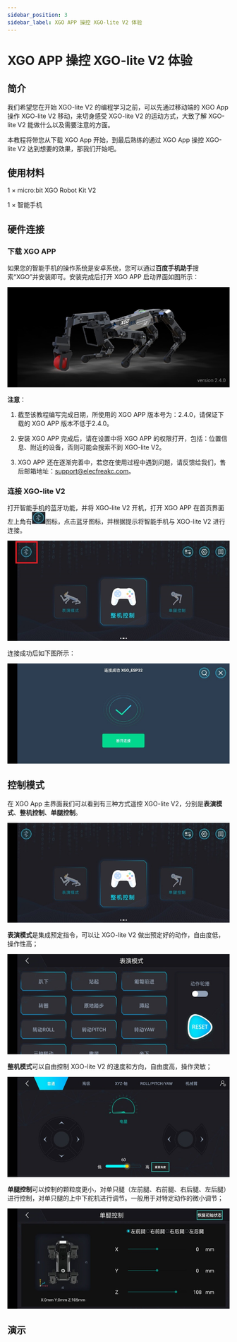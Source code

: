 ```yaml
---
sidebar_position: 3
sidebar_label: XGO APP 操控 XGO-lite V2 体验
---
```


# XGO APP 操控 XGO-lite V2 体验

## 简介

我们希望您在开始 XGO-lite V2 的编程学习之前，可以先通过移动端的 XGO App 操作 XGO-lite V2 移动，来切身感受 XGO-lite V2 的运动方式，大致了解 XGO-lite V2 能做什么以及需要注意的方面。

本教程将带您从下载 XGO App 开始，到最后熟练的通过 XGO App 操控 XGO-lite V2 达到想要的效果，那我们开始吧。

## 使用材料

1 × micro:bit XGO Robot Kit V2

1 × 智能手机

## 硬件连接

### 下载 XGO APP

如果您的智能手机的操作系统是安卓系统，您可以通过**百度手机助手**搜索“XGO”并安装即可。安装完成后打开 XGO APP 启动界面如图所示：

![](./../images/microbit-xgo-lite-v2-app-1.png)

**注意**：

1. 截至该教程编写完成日期，所使用的 XGO APP 版本号为：2.4.0，请保证下载的 XGO APP 版本不低于2.4.0。

2. 安装 XGO APP 完成后，请在设置中将 XGO APP 的权限打开，包括：位置信息、附近的设备，否则可能会搜索不到 XGO-lite V2。
3. XGO APP 还在逐渐完善中，若您在使用过程中遇到问题，请反馈给我们，售后邮箱地址：support@elecfreakc.com。

### 连接 XGO-lite V2

打开智能手机的蓝牙功能，并将 XGO-lite V2 开机，打开 XGO APP 在首页界面左上角有![](./../images/microbit-xgo-lite-v2-app-2.png)图标，点击蓝牙图标，并根据提示将智能手机与 XGO-lite V2 进行连接。

![](./../images/microbit-xgo-lite-v2-app-6.png)

连接成功后如下图所示：

![](./../images/microbit-xgo-lite-v2-app-4.png)

## 控制模式

在 XGO App 主界面我们可以看到有三种方式遥控 XGO-lite V2，分别是**表演模式**、**整机控制**、**单腿控制**。

![](./../images/microbit-xgo-lite-v2-app-10.png)



**表演模式**是集成预定指令，可以让 XGO-lite V2 做出预定好的动作，自由度低，操作性高；

![](./../images/microbit-xgo-lite-v2-app-8.png)



**整机模式**可以自由控制 XGO-lite V2 的速度和方向，自由度高，操作灵敏；

![](./../images/microbit-xgo-lite-v2-app-9.png)



**单腿控制**可以控制的颗粒度更小，对单只腿（左前腿、右前腿、右后腿、左后腿）进行控制，对单只腿的上中下舵机进行调节。一般用于对特定动作的微小调节；

![](./../images/microbit-xgo-lite-v2-app-11.png)

## 演示

